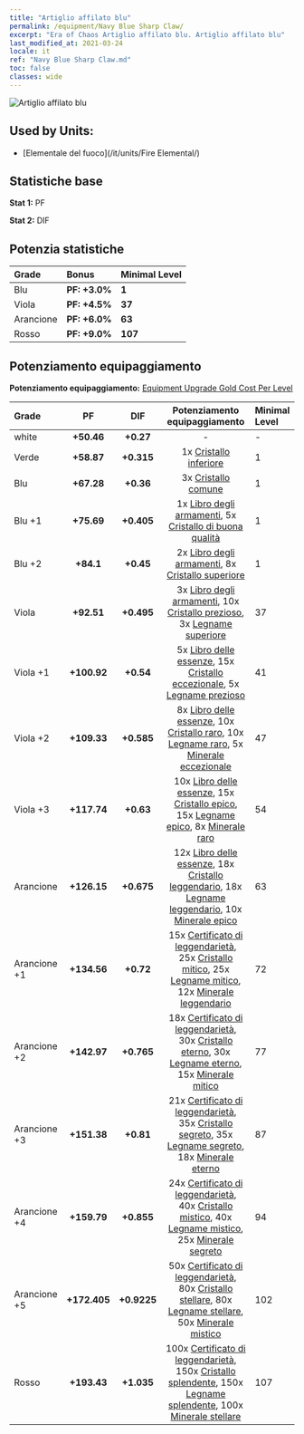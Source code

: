 ```yaml
---
title: "Artiglio affilato blu"
permalink: /equipment/Navy Blue Sharp Claw/
excerpt: "Era of Chaos Artiglio affilato blu. Artiglio affilato blu"
last_modified_at: 2021-03-24
locale: it
ref: "Navy Blue Sharp Claw.md"
toc: false
classes: wide
---
```


  ![Artiglio affilato blu](/images/e/e_9044.png)

## Used by Units:

* [Elementale del fuoco](/it/units/Fire Elemental/) 


## Statistiche base
 **Stat 1:** PF

 **Stat 2:** DIF

## Potenzia statistiche

  |     Grade    |   Bonus | Minimal Level | 
  |:-------------|:--------|:--------------| 
  | Blu | **PF: +3.0%** | **1** | 
  | Viola | **PF: +4.5%** | **37** | 
  | Arancione | **PF: +6.0%** | **63** | 
  | Rosso | **PF: +9.0%** | **107** | 


## Potenziamento equipaggiamento
 **Potenziamento equipaggiamento:** [Equipment Upgrade Gold Cost Per Level](/equipment/EquipmentUpgradeCostPerLevel/) 

  |          Grade      | PF | DIF | Potenziamento equipaggiamento | Minimal Level |
  |:--------------------|:---------:|:---------:|:----------------:|:--------------|
  | white | **+50.46** | **+0.27** | - | - |
  | Verde | **+58.87** | **+0.315** | 1x [Cristallo inferiore](/it/Items/mat_5/) | 1 |
  | Blu | **+67.28** | **+0.36** | 3x [Cristallo comune](/it/Items/mat_11/) | 1 |
  | Blu +1 | **+75.69** | **+0.405** | 1x [Libro degli armamenti](/it/Items/mat_18/), 5x [Cristallo di buona qualità](/it/Items/mat_17/) | 1 |
  | Blu +2 | **+84.1** | **+0.45** | 2x [Libro degli armamenti](/it/Items/mat_25/), 8x [Cristallo superiore](/it/Items/mat_24/) | 1 |
  | Viola | **+92.51** | **+0.495** | 3x [Libro degli armamenti](/it/Items/mat_32/), 10x [Cristallo prezioso](/it/Items/mat_31/), 3x [Legname superiore](/it/Items/mat_20/) | 37 |
  | Viola +1 | **+100.92** | **+0.54** | 5x [Libro delle essenze](/it/Items/mat_39/), 15x [Cristallo eccezionale](/it/Items/mat_38/), 5x [Legname prezioso](/it/Items/mat_27/) | 41 |
  | Viola +2 | **+109.33** | **+0.585** | 8x [Libro delle essenze](/it/Items/mat_46/), 10x [Cristallo raro](/it/Items/mat_45/), 10x [Legname raro](/it/Items/mat_41/), 5x [Minerale eccezionale](/it/Items/mat_33/) | 47 |
  | Viola +3 | **+117.74** | **+0.63** | 10x [Libro delle essenze](/it/Items/mat_53/), 15x [Cristallo epico](/it/Items/mat_52/), 15x [Legname epico](/it/Items/mat_48/), 8x [Minerale raro](/it/Items/mat_40/) | 54 |
  | Arancione | **+126.15** | **+0.675** | 12x [Libro delle essenze](/it/Items/mat_60/), 18x [Cristallo leggendario](/it/Items/mat_59/), 18x [Legname leggendario](/it/Items/mat_55/), 10x [Minerale epico](/it/Items/mat_47/) | 63 |
  | Arancione +1 | **+134.56** | **+0.72** | 15x [Certificato di leggendarietà](/it/Items/mat_67/), 25x [Cristallo mitico](/it/Items/mat_66/), 25x [Legname mitico](/it/Items/mat_62/), 12x [Minerale leggendario](/it/Items/mat_54/) | 72 |
  | Arancione +2 | **+142.97** | **+0.765** | 18x [Certificato di leggendarietà](/it/Items/mat_74/), 30x [Cristallo eterno](/it/Items/mat_73/), 30x [Legname eterno](/it/Items/mat_69/), 15x [Minerale mitico](/it/Items/mat_61/) | 77 |
  | Arancione +3 | **+151.38** | **+0.81** | 21x [Certificato di leggendarietà](/it/Items/mat_81/), 35x [Cristallo segreto](/it/Items/mat_80/), 35x [Legname segreto](/it/Items/mat_76/), 18x [Minerale eterno](/it/Items/mat_68/) | 87 |
  | Arancione +4 | **+159.79** | **+0.855** | 24x [Certificato di leggendarietà](/it/Items/mat_88/), 40x [Cristallo mistico](/it/Items/mat_87/), 40x [Legname mistico](/it/Items/mat_83/), 25x [Minerale segreto](/it/Items/mat_75/) | 94 |
  | Arancione +5 | **+172.405** | **+0.9225** | 50x [Certificato di leggendarietà](/it/Items/mat_95/), 80x [Cristallo stellare](/it/Items/mat_94/), 80x [Legname stellare](/it/Items/mat_90/), 50x [Minerale mistico](/it/Items/mat_82/) | 102 |
  | Rosso | **+193.43** | **+1.035** | 100x [Certificato di leggendarietà](/it/Items/mat_102/), 150x [Cristallo splendente](/it/Items/mat_101/), 150x [Legname splendente](/it/Items/mat_97/), 100x [Minerale stellare](/it/Items/mat_89/) | 107 |

